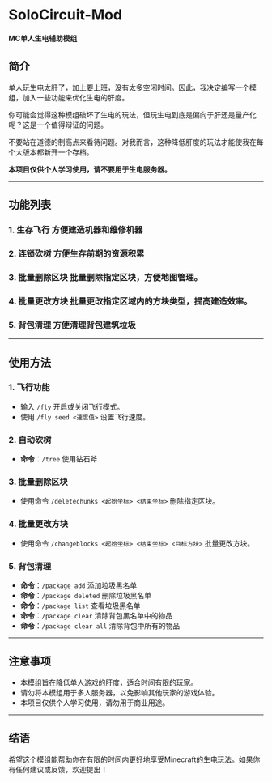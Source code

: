 # SoloCircuit-Mod  
**MC单人生电辅助模组**  

## 简介  
单人玩生电太肝了，加上要上班，没有太多空闲时间。因此，我决定编写一个模组，加入一些功能来优化生电的肝度。  

你可能会觉得这种模组破坏了生电的玩法，但玩生电到底是偏向于肝还是量产化呢？这是一个值得辩证的问题。

不要站在道德的制高点来看待问题。对我而言，这种降低肝度的玩法才能使我在每个大版本都新开一个存档。  

**本项目仅供个人学习使用，请不要用于生电服务器。**  

---

## 功能列表  

### 1. 生存飞行 方便建造机器和维修机器
 
### 2. 连锁砍树 方便生存前期的资源积累

### 3. 批量删除区块  批量删除指定区块，方便地图管理。  

### 4. 批量更改方块  批量更改指定区域内的方块类型，提高建造效率。  

### 5. 背包清理  方便清理背包建筑垃圾
---

## 使用方法  

### 1. 飞行功能  
- 输入 `/fly` 开启或关闭飞行模式。  
- 使用 `/fly seed <速度值>` 设置飞行速度。  

### 2. 自动砍树  
- **命令**：`/tree` 使用钻石斧  

### 3. 批量删除区块  
- 使用命令 `/deletechunks <起始坐标> <结束坐标>` 删除指定区块。  

### 4. 批量更改方块  
- 使用命令 `/changeblocks <起始坐标> <结束坐标> <目标方块>` 批量更改方块。  

### 5. 背包清理  
-  **命令**：`/package add` 添加垃圾黑名单
-  **命令**：`/package deleted` 删除垃圾黑名单
-  **命令**：`/package list` 查看垃圾黑名单
-  **命令**：`/package clear` 清除背包黑名单中的物品
-  **命令**：`/package clear all` 清除背包中所有的物品
---

## 注意事项  
- 本模组旨在降低单人游戏的肝度，适合时间有限的玩家。  
- 请勿将本模组用于多人服务器，以免影响其他玩家的游戏体验。  
- 本项目仅供个人学习使用，请勿用于商业用途。  

---

## 结语  
希望这个模组能帮助你在有限的时间内更好地享受Minecraft的生电玩法。如果你有任何建议或反馈，欢迎提出！  

